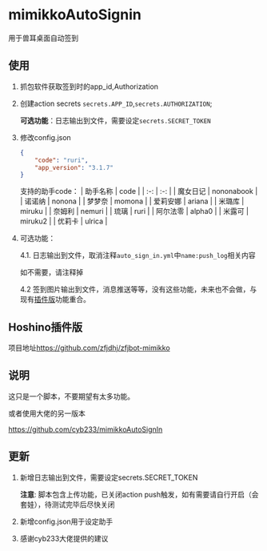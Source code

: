 # mimikkoAutoSignin

用于兽耳桌面自动签到

## 使用

1. 抓包软件获取签到时的app_id,Authorization

2. 创建action secrets
`secrets.APP_ID`,`secrets.AUTHORIZATION`;

    **可选功能**：日志输出到文件，需要设定`secrets.SECRET_TOKEN`

3. 修改config.json

    ``` json
    {
        "code": "ruri",
        "app_version": "3.1.7"
    }
    ```

    支持的助手code：
    | 助手名称 | code |
    | :-: | :-: |
    | 魔女日记 | nononabook |
    | 诺诺纳 | nonona |
    | 梦梦奈 | momona |
    | 爱莉安娜 | ariana |
    | 米璐库 | miruku |
    | 奈姆利 | nemuri |
    | 琉璃 | ruri |
    | 阿尔法零 | alpha0 |
    | 米露可 | miruku2 |
    | 优莉卡 | ulrica |

4. 可选功能：

    4.1. 日志输出到文件，取消注释`auto_sign_in.yml`中`name:push_log`相关内容

    如不需要，请注释掉

    4.2 签到图片输出到文件，消息推送等等，没有这些功能，未来也不会做，与现有[插件版](https://github.com/zfjdhj/zfjbot-mimikko)功能重合。

## Hoshino插件版

项目地址<https://github.com/zfjdhj/zfjbot-mimikko>

## 说明

这只是一个脚本，不要期望有太多功能。

或者使用大佬的另一版本

<https://github.com/cyb233/mimikkoAutoSignIn>

## 更新

1. 新增日志输出到文件，需要设定secrets.SECRET_TOKEN

    **注意**: 脚本包含上传功能，已关闭action push触发，如有需要请自行开启（会套娃），待测试完毕后尽快关闭

2. 新增config.json用于设定助手

3. 感谢cyb233大佬提供的建议
